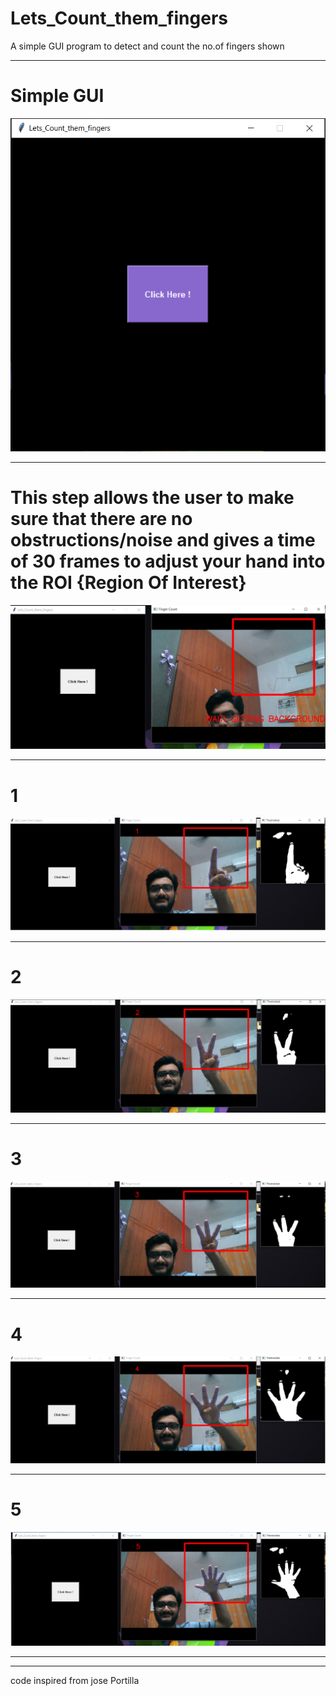 # Lets_Count_them_fingers

A simple GUI program to detect and count the no.of fingers shown

---------------------------------------------------------------------------------------------------------------------------------------

# Simple GUI


![](fingers_pics/gui.PNG)

----------------------------------------------------------------------------------------------------------------------------------------

# This step allows the user to make sure that there are no obstructions/noise and gives a time of 30 frames to adjust your hand into       the ROI {Region Of Interest}

![](fingers_pics/bgd.PNG)

---------------------------------------------------------------------------------------------------------------------------------------

# 1

![](fingers_pics/1.png)

----------------------------------------------------------------------------------------------------------------------------------------

# 2

![](fingers_pics/2.png)

----------------------------------------------------------------------------------------------------------------------------------------

# 3

![](fingers_pics/3.png)

----------------------------------------------------------------------------------------------------------------------------------------

# 4

![](fingers_pics/4.png)

----------------------------------------------------------------------------------------------------------------------------------------

# 5

![](fingers_pics/5.png)

----------------------------------------------------------------------------------------------------------------------------------------

---------------------------------------------------------------------------------------------------------
code inspired from jose Portilla
